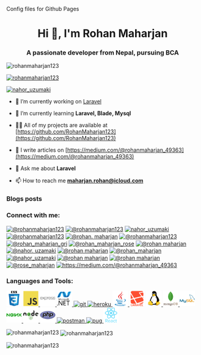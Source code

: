 Config files for Github Pages
<h1 align="center">Hi 👋, I'm Rohan Maharjan</h1>
<h3 align="center">A passionate developer from Nepal, pursuing BCA</h3>

<p align="left"> <img src="https://komarev.com/ghpvc/?username=rohanmaharjan123&label=Profile%20views&color=0e75b6&style=flat" alt="rohanmaharjan123" /> </p>

<p align="left"> <a href="https://github.com/ryo-ma/github-profile-trophy"><img src="https://github-profile-trophy.vercel.app/?username=rohanmaharjan123" alt="rohanmaharjan123" /></a> </p>

<p align="left"> <a href="https://twitter.com/nahor_uzumaki" target="blank"><img src="https://img.shields.io/twitter/follow/nahor_uzumaki?logo=twitter&style=for-the-badge" alt="nahor_uzumaki" /></a> </p>

- 🔭 I’m currently working on [Laravel](https://github.com/RohanMaharjan123/Laravel_E-commerce_Project)

- 🌱 I’m currently learning **Laravel, Blade, Mysql**

- 👨‍💻 All of my projects are available at [https://github.com/RohanMaharjan123](https://github.com/RohanMaharjan123)

- 📝 I write articles on [https://medium.com/@rohanmaharjan_49363](https://medium.com/@rohanmaharjan_49363)

- 💬 Ask me about **Laravel**

- 📫 How to reach me **maharjan.rohan@icloud.com**

### Blogs posts
<!-- BLOG-POST-LIST:START -->
<!-- BLOG-POST-LIST:END -->

<h3 align="left">Connect with me:</h3>
<p align="left">
<a href="https://codepen.io/@rohanmaharjan123" target="blank"><img align="center" src="https://raw.githubusercontent.com/rahuldkjain/github-profile-readme-generator/master/src/images/icons/Social/codepen.svg" alt="@rohanmaharjan123" height="30" width="40" /></a>
<a href="https://dev.to/@rohanmaharjan123" target="blank"><img align="center" src="https://raw.githubusercontent.com/rahuldkjain/github-profile-readme-generator/master/src/images/icons/Social/devto.svg" alt="@rohanmaharjan123" height="30" width="40" /></a>
<a href="https://twitter.com/nahor_uzumaki" target="blank"><img align="center" src="https://raw.githubusercontent.com/rahuldkjain/github-profile-readme-generator/master/src/images/icons/Social/twitter.svg" alt="nahor_uzumaki" height="30" width="40" /></a>
<a href="https://linkedin.com/in/@rohanmaharjan123" target="blank"><img align="center" src="https://raw.githubusercontent.com/rahuldkjain/github-profile-readme-generator/master/src/images/icons/Social/linked-in-alt.svg" alt="@rohanmaharjan123" height="30" width="40" /></a>
<a href="https://stackoverflow.com/users/@rohan. maharjan" target="blank"><img align="center" src="https://raw.githubusercontent.com/rahuldkjain/github-profile-readme-generator/master/src/images/icons/Social/stack-overflow.svg" alt="@rohan. maharjan" height="30" width="40" /></a>
<a href="https://codesandbox.com/@rohanmaharjan123" target="blank"><img align="center" src="https://raw.githubusercontent.com/rahuldkjain/github-profile-readme-generator/master/src/images/icons/Social/codesandbox.svg" alt="@rohanmaharjan123" height="30" width="40" /></a>
<a href="https://kaggle.com/@rohan_maharjan_gri" target="blank"><img align="center" src="https://raw.githubusercontent.com/rahuldkjain/github-profile-readme-generator/master/src/images/icons/Social/kaggle.svg" alt="@rohan_maharjan_gri" height="30" width="40" /></a>
<a href="https://instagram.com/@rohan_maharjan_rose" target="blank"><img align="center" src="https://raw.githubusercontent.com/rahuldkjain/github-profile-readme-generator/master/src/images/icons/Social/instagram.svg" alt="@rohan_maharjan_rose" height="30" width="40" /></a>
<a href="https://dribbble.com/@rohan maharjan" target="blank"><img align="center" src="https://raw.githubusercontent.com/rahuldkjain/github-profile-readme-generator/master/src/images/icons/Social/dribbble.svg" alt="@rohan maharjan" height="30" width="40" /></a>
<a href="https://www.behance.net/@nahor. uzamaki" target="blank"><img align="center" src="https://raw.githubusercontent.com/rahuldkjain/github-profile-readme-generator/master/src/images/icons/Social/behance.svg" alt="@nahor. uzamaki" height="30" width="40" /></a>
<a href="https://medium.com/@rohan maharjan" target="blank"><img align="center" src="https://raw.githubusercontent.com/rahuldkjain/github-profile-readme-generator/master/src/images/icons/Social/medium.svg" alt="@rohan maharjan" height="30" width="40" /></a>
<a href="https://www.codechef.com/users/@rohan_maharjan" target="blank"><img align="center" src="https://cdn.jsdelivr.net/npm/simple-icons@3.1.0/icons/codechef.svg" alt="@rohan_maharjan" height="30" width="40" /></a>
<a href="https://www.hackerrank.com/@nahor_uzamaki" target="blank"><img align="center" src="https://raw.githubusercontent.com/rahuldkjain/github-profile-readme-generator/master/src/images/icons/Social/hackerrank.svg" alt="@nahor_uzamaki" height="30" width="40" /></a>
<a href="https://www.leetcode.com/@rohan maharjan" target="blank"><img align="center" src="https://raw.githubusercontent.com/rahuldkjain/github-profile-readme-generator/master/src/images/icons/Social/leet-code.svg" alt="@rohan maharjan" height="30" width="40" /></a>
<a href="https://www.hackerearth.com/@rohan maharjan" target="blank"><img align="center" src="https://raw.githubusercontent.com/rahuldkjain/github-profile-readme-generator/master/src/images/icons/Social/hackerearth.svg" alt="@rohan maharjan" height="30" width="40" /></a>
<a href="https://www.topcoder.com/members/@rose_maharjan" target="blank"><img align="center" src="https://raw.githubusercontent.com/rahuldkjain/github-profile-readme-generator/master/src/images/icons/Social/topcoder.svg" alt="@rose_maharjan" height="30" width="40" /></a>
<a href="/https://medium.com/@rohanmaharjan_49363" target="blank"><img align="center" src="https://raw.githubusercontent.com/rahuldkjain/github-profile-readme-generator/master/src/images/icons/Social/rss.svg" alt="https://medium.com/@rohanmaharjan_49363" height="30" width="40" /></a>
</p>

<h3 align="left">Languages and Tools:</h3>
<p align="left"><img src="https://raw.githubusercontent.com/devicons/devicon/master/icons/css3/css3-original-wordmark.svg" alt="css3" width="40" height="40"/> <a href="https://developer.mozilla.org/en-US/docs/Web/JavaScript" target="_blank" rel="noreferrer"> <img src="https://raw.githubusercontent.com/devicons/devicon/master/icons/javascript/javascript-original.svg" alt="javascript" width="40" height="40"/> </a> <a href="https://expressjs.com" target="_blank" rel="noreferrer"> <img src="https://raw.githubusercontent.com/devicons/devicon/master/icons/express/express-original-wordmark.svg" alt="express" width="40" height="40"/> </a><a href="https://dotnet.microsoft.com/" target="_blank" rel="noreferrer"> <img src="https://raw.githubusercontent.com/devicons/devicon/master/icons/dot-net/dot-net-original-wordmark.svg" alt="dotnet" width="40" height="40"/> </a> <a href="https://git-scm.com/" target="_blank" rel="noreferrer"> <img src="https://www.vectorlogo.zone/logos/git-scm/git-scm-icon.svg" alt="git" width="40" height="40"/> </a> <a href="https://heroku.com" target="_blank" rel="noreferrer"> <img src="https://www.vectorlogo.zone/logos/heroku/heroku-icon.svg" alt="heroku" width="40" height="40"/> </a> <a href="https://www.java.com" target="_blank" rel="noreferrer"> <img src="https://raw.githubusercontent.com/devicons/devicon/master/icons/java/java-original.svg" alt="java" width="40" height="40"/> </a><img src="https://raw.githubusercontent.com/devicons/devicon/master/icons/laravel/laravel-plain-wordmark.svg" alt="Laravel" width="40" height="40"/> </a> <a href="https://www.linux.org/" target="_blank" rel="noreferrer"> <img src="https://raw.githubusercontent.com/devicons/devicon/master/icons/linux/linux-original.svg" alt="linux" width="40" height="40"/> </a> <a href="https://www.mongodb.com/" target="_blank" rel="noreferrer"> <img src="https://raw.githubusercontent.com/devicons/devicon/master/icons/mongodb/mongodb-original-wordmark.svg" alt="mongodb" width="40" height="40"/> </a> <a href="https://www.mysql.com/" target="_blank" rel="noreferrer"> <img src="https://raw.githubusercontent.com/devicons/devicon/master/icons/mysql/mysql-original-wordmark.svg" alt="mysql" width="40" height="40"/> </a> <a href="https://www.nginx.com" target="_blank" rel="noreferrer"> <img src="https://raw.githubusercontent.com/devicons/devicon/master/icons/nginx/nginx-original.svg" alt="nginx" width="40" height="40"/> </a> <a href="https://nodejs.org" target="_blank" rel="noreferrer"> <img src="https://raw.githubusercontent.com/devicons/devicon/master/icons/nodejs/nodejs-original-wordmark.svg" alt="nodejs" width="40" height="40"/> </a> <a href="https://www.php.net" target="_blank" rel="noreferrer"> <img src="https://raw.githubusercontent.com/devicons/devicon/master/icons/php/php-original.svg" alt="php" width="40" height="40"/> </a> <a href="https://postman.com" target="_blank" rel="noreferrer"> <img src="https://www.vectorlogo.zone/logos/getpostman/getpostman-icon.svg" alt="postman" width="40" height="40"/> </a> <a href="https://pugjs.org" target="_blank" rel="noreferrer"> <img src="https://cdn.worldvectorlogo.com/logos/pug.svg" alt="pug" width="40" height="40"/> </a> <a href="https://www.python.org" target="_blank" rel="noreferrer"> <a href="https://reactjs.org/" target="_blank" rel="noreferrer"> <img src="https://raw.githubusercontent.com/devicons/devicon/master/icons/react/react-original-wordmark.svg" alt="react" width="40" height="40"/> </a></p>

<p><img align="left" src="https://github-readme-stats.vercel.app/api/top-langs?username=rohanmaharjan123&show_icons=true&locale=en&layout=compact" alt="rohanmaharjan123" /></p>

<p>&nbsp;<img align="center" src="https://github-readme-stats.vercel.app/api?username=rohanmaharjan123&show_icons=true&locale=en" alt="rohanmaharjan123" /></p>

<p><img align="center" src="https://github-readme-streak-stats.herokuapp.com/?user=rohanmaharjan123&" alt="rohanmaharjan123" /></p>
